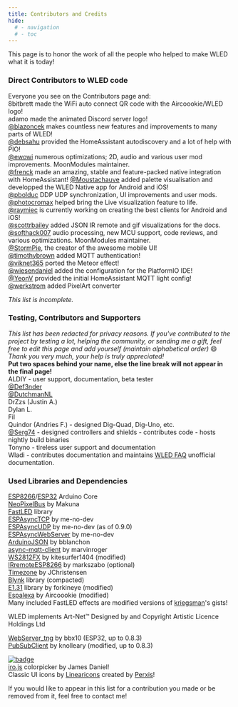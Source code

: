 ```yaml
---
title: Contributors and Credits
hide:
  # - navigation
  # - toc
---
```


This page is to honor the work of all the people who helped to make WLED what it is today!

### Direct Contributors to WLED code

Everyone you see on the Contributors page and:  
8bitbrett made the WiFi auto connect QR code with the Aircoookie/WLED logo!  
adamo made the animated Discord server logo!  
[@blazoncek](https://github.com/blazoncek) makes countless new features and improvements to many parts of WLED!  
[@debsahu](https://github.com/debsahu) provided the HomeAssistant autodiscovery and a lot of help with PIO!  
[@ewowi](https://github.com/ewoudwijma) numerous optimizations; 2D, audio and various user mod improvements.  MoonModules maintainer.  
[@frenck](https://github.com/frenck) made an amazing, stable and feature-packed native integration with HomeAssistant!
[@Moustachauve](https://github.com/Moustachauve)  added palette visualisation and developped the WLED Native app for Android and iOS!  
[@pbolduc](https://github.com/pbolduc) DDP UDP synchronization, UI improvements and user mods.  
[@photocromax](https://github.com/photocromax) helped bring the Live visualization feature to life.  
[@raymiec](https://github.com/raymiec)  is currently working on creating the best clients for Android and iOS!  
[@scottrbailey](https://github.com/scottrbailey) added JSON IR remote and gif visualizations for the docs.  
[@softhack007](https://github.com/softhack007) audio processing, new MCU support, code reviews, and various optimizations.  MoonModules maintainer.  
[@StormPie](https://github.com/stormpie), the creator of the awesome mobile UI!  
[@timothybrown](https://github.com/timothybrown) added MQTT authentication!  
[@viknet365](https://github.com/viknet365) ported the Meteor effect!  
[@wiesendaniel](https://github.com/wiesendaniel) added the configuration for the PlatformIO IDE!  
[@YeonV](https://github.com/YeonV) provided the initial HomeAssistant MQTT light config!  
[@werkstrom](https://github.com/werkstrom) added PixelArt converter  

_This list is incomplete._  

### Testing, Contributors and Supporters

_This list has been redacted for privacy reasons. If you've contributed to the project by testing a lot, helping the community, or sending me a gift, feel free to edit this page and add yourself (maintain alphabetical order)_ 😄 _Thank you very much, your help is truly appreciated!_  
**Put two spaces behind your name, else the line break will not appear in the final page!**  
ALDIY - user support, documentation, beta tester   
[@Def3nder](https://github.com/Def3nder)  
[@DutchmanNL](https://github.com/DutchmanNL)  
DrZzs (Justin A.)  
Dylan L.  
Fil  
Quindor (Andries F.) - designed Dig-Quad, Dig-Uno, etc.  
[@Serg74](https://github.com/srg74) - designed controllers and shields - contributes code - hosts nightly build binaries  
Tonyno - tireless user support and documentation  
Wladi - contributes documentation and maintains [WLED FAQ](https://wled-faq.github.io) unofficial documentation.
### Used Libraries and Dependencies

[ESP8266](https://github.com/esp8266/Arduino)/[ESP32](https://github.com/espressif/arduino-esp32) Arduino Core  
[NeoPixelBus](https://github.com/Makuna/NeoPixelBus) by Makuna  
[FastLED](https://github.com/FastLED/FastLED/) library  
[ESPAsyncTCP](https://github.com/me-no-dev/ESPAsyncTCP) by me-no-dev  
[ESPAsyncUDP](https://github.com/me-no-dev/ESPAsyncUDP) by me-no-dev (as of 0.9.0)  
[ESPAsyncWebServer](https://github.com/me-no-dev/ESPAsyncWebServer) by me-no-dev  
[ArduinoJSON](https://github.com/bblanchon/ArduinoJson) by bblanchon  
[async-mqtt-client](https://github.com/marvinroger/async-mqtt-client) by marvinroger  
[WS2812FX](https://github.com/kitesurfer1404/WS2812FX) by kitesurfer1404 (modified)  
[IRremoteESP8266](https://github.com/markszabo/IRremoteESP8266) by markszabo (optional)  
[Timezone](https://github.com/JChristensen/Timezone) by JChristensen  
[Blynk](https://github.com/blynkkk/blynk-library) library (compacted)  
[E1.31](https://github.com/forkineye/E131) library by forkineye (modified)  
[Espalexa](https://github.com/Aircoookie/Espalexa) by Aircoookie (modified)  
Many included FastLED effects are modified versions of [kriegsman](https://gist.github.com/kriegsman/)'s gists!  

WLED implements Art-Net™ Designed by and Copyright Artistic Licence Holdings Ltd  

[WebServer_tng](https://github.com/bbx10/WebServer_tng) by bbx10 (ESP32, up to 0.8.3)  
[PubSubClient](https://github.com/knolleary/pubsubclient) by knolleary (modified, up to 0.8.3)  

[![badge](https://img.shields.io/badge/badges-by%20shields.io-blue.svg?style=flat-square)](https://shields.io)  
[iro.js](https://iro.js.org/) colorpicker by James Daniel!  
Classic UI icons by [Linearicons](https://linearicons.com) created by [Perxis](https://perxis.com)!  

If you would like to appear in this list for a contribution you made or be removed from it, feel free to contact me!
